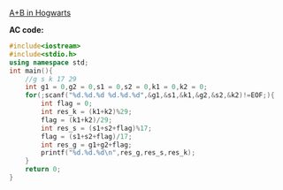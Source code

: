 [A+B in Hogwarts ](https://www.patest.cn/contests/pat-a-practise/1058)

**AC code:**

``` c++
#include<iostream>
#include<stdio.h>
using namespace std;
int main(){
	//g s k 17 29
	int g1 = 0,g2 = 0,s1 = 0,s2 = 0,k1 = 0,k2 = 0;
	for(;scanf("%d.%d.%d %d.%d.%d",&g1,&s1,&k1,&g2,&s2,&k2)!=EOF;){
		int flag = 0;
		int res_k = (k1+k2)%29;
		flag = (k1+k2)/29;
		int res_s = (s1+s2+flag)%17;
		flag = (s1+s2+flag)/17;
		int res_g = g1+g2+flag;
		printf("%d.%d.%d\n",res_g,res_s,res_k);
	}
	return 0;
}

```